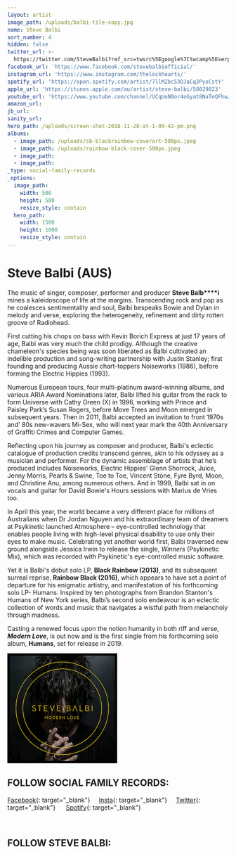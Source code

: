 ```yaml
---
layout: artist
image_path: /uploads/balbi-tile-copy.jpg
name: Steve Balbi
sort_number: 4
hidden: false
twitter_url: >-
  https://twitter.com/SteveBalbi?ref_src=twsrc%5Egoogle%7Ctwcamp%5Eserp%7Ctwgr%5Eauthor
facebook_url: 'https://www.facebook.com/stevebalbiofficial/'
instagram_url: 'https://www.instagram.com/thelockhearts/'
spotify_url: 'https://open.spotify.com/artist/7llMZbc53OJaCqJPyoCstY'
apple_url: 'https://itunes.apple.com/au/artist/steve-balbi/58029023'
youtube_url: 'https://www.youtube.com/channel/UCqUoN0or4oGyat8NaTeQFhw/featured'
amazon_url:
jb_url:
sanity_url:
hero_path: /uploads/screen-shot-2018-11-28-at-1-09-42-pm.png
albums:
  - image_path: /uploads/sb-blackrainbow-coverart-500px.jpeg
  - image_path: /uploads/rainbow-black-cover-500px.jpeg
  - image_path:
  - image_path:
_type: social-family-records
_options:
  image_path:
    width: 500
    height: 500
    resize_style: contain
  hero_path:
    width: 1500
    height: 1000
    resize_style: contain
---
```


# Steve Balbi (AUS)

The music of singer, composer, performer and producer **Steve Balb****i** mines a kaleidoscope of life at the margins. Transcending rock and pop as he coalesces sentimentality and soul, Balbi bespeaks Bowie and Dylan in melody and verse, exploring the heterogeneity, refinement and dirty rotten groove of Radiohead.

First cutting his chops on bass with Kevin Borich Express at just 17 years of age, Balbi was very much the child prodigy. Although the creative chameleon's species being was soon liberated as Balbi cultivated an indelible production and song-writing partnership with Justin Stanley; first founding and producing Aussie chart-toppers Noiseworks (1986), before forming the Electric Hippies (1993).

Numerous European tours, four multi-platinum award-winning albums, and various ARIA Award Nominations later, Balbi lifted his guitar from the rack to form Universe with Cathy Green (X) in 1996, working with Prince and Paisley Park’s Susan Rogers, before Move Trees and Moon emerged in subsequent years. Then in 2011, Balbi accepted an invitation to front 1970s and' 80s new-wavers Mi-Sex, who will next year mark the 40th Anniversary of Graffiti Crimes and Computer Games.

Reflecting upon his journey as composer and producer, Balbi's eclectic catalogue of production credits transcend genres, akin to his odyssey as a musician and performer. For the dynamic assemblage of artists that he’s produced includes Noiseworks, Electric Hippies' Glenn Shorrock, Juice, Jenny Morris, Pearls & Swine, Toe to Toe, Vincent Stone, Fyre Byrd, Moon, and Christine Anu, among numerous others. And in 1999, Balbi sat in on vocals and guitar for David Bowie's Hours sessions with Marius de Vries too.

In April this year, the world became a very different place for millions of Australians when Dr Jordan Nguyen and his extraordinary team of dreamers at Psykinetic launched Atmosphere – eye-controlled technology that enables people living with high-level physical disability to use only their eyes to make music. Celebrating yet another world first, Balbi traversed new ground alongside Jessica Irwin to release the single, *Winners* (Psykinetic Mix), which was recorded with Psykinetic's eye-controlled music software.

Yet it is Balbi's debut solo LP, **Black Rainbow (2013)**, and its subsequent surreal reprise, **Rainbow Black (2016)**, which appears to have set a point of departure for his enigmatic artistry, and manifestation of his forthcoming solo LP- Humans. Inspired by ten photographs from Brandon Stanton's Humans of New York series, Balbi’s second solo endeavour is an eclectic collection of words and music that navigates a wistful path from melancholy through madness.

Casting a renewed focus upon the notion humanity in both riff and verse, ***Modern Love***, is out now and is the first single from his forthcoming solo album, **Humans**, set for release in 2019. 

![](/uploads/stevebalbi-modernlove-250px.jpeg)

## **FOLLOW SOCIAL FAMILY RECORDS:**

[Facebook](https://www.facebook.com/socialfamilyrecords/){: target="_blank"}     [Insta](https://www.instagram.com/socialfamilyrecords/){: target="_blank"}     [Twitter](https://twitter.com/SocialFamilyREC){: target="_blank"}      [Spotify](https://open.spotify.com/user/socialfamilyrecords?si=YWp-6v_MRDenogHdh7iQjw){: target="_blank"}

 

## **FOLLOW STEVE BALBI:**